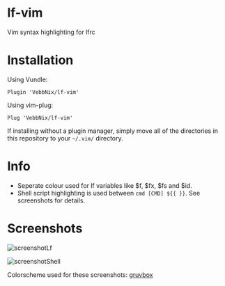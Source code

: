 # lf-vim
Vim syntax highlighting for lfrc

# Installation
Using Vundle:
```
Plugin 'VebbNix/lf-vim'
```
Using vim-plug:
```
Plug 'VebbNix/lf-vim'
```
If installing without a plugin manager, simply move all of the directories in this repository to your `~/.vim/` directory.

# Info
+ Seperate colour used for lf variables like $f, $fx, $fs and $id.
+ Shell script highlighting is used between `cmd [CMD] ${{ }}`.
See screenshots for details.

# Screenshots
![screenshotLf](https://i.imgur.com/f79PaLy.png)

![screenshotShell](https://i.imgur.com/piK8n2t.png)

Colorscheme used for these screenshots: [gruvbox](https://github.com/morhetz/gruvbox "gruvbox on github")
